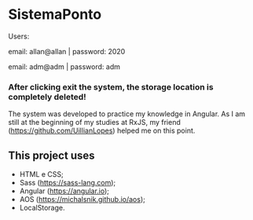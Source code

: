# SistemaPonto

Users:

email: allan@allan | password: 2020

email: adm@adm | password: adm

### After clicking exit the system, the storage location is completely deleted!

The system was developed to practice my knowledge in Angular. As I am still at the beginning of my studies at RxJS, my friend (https://github.com/UillianLopes) helped me on this point.

## This project uses
- HTML e CSS;
- Sass (https://sass-lang.com);
- Angular (https://angular.io);
- AOS (https://michalsnik.github.io/aos);
- LocalStorage.
